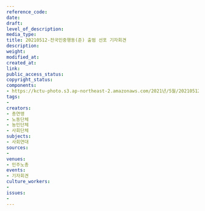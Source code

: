 ```yaml
---
reference_code: 
date: 
draft: 
level_of_description: 
media_type: 
title: 20210512-전국민중행동(준) 출범 선포 기자회견
description: 
weight: 
modified_at: 
created_at: 
link: 
public_access_status: 
copyright_status: 
components:
- https://kctu-photo.s3.ap-northeast-2.amazonaws.com/2021년/5월/20210512-전국민중행동(준)+출범+선포+기자회견/_1DX0196.jpg
tags:
- 
creators:
- 총연맹
- 노동단체
- 농민단체
- 사회단체
subjects:
- 사회연대
sources:
- 
venues:
- 민주노총
events:
- 기자회견
culture_workers:
- 
issues:
- 
---
```

